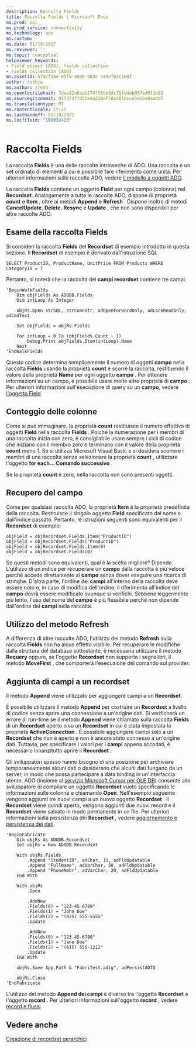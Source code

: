 ```yaml
---
description: Raccolta Fields
title: Raccolta Fields | Microsoft Docs
ms.prod: sql
ms.prod_service: connectivity
ms.technology: ado
ms.custom: ''
ms.date: 01/19/2017
ms.reviewer: ''
ms.topic: conceptual
helpviewer_keywords:
- Field object [ADO], fields collection
- Fields collection [ADO]
ms.assetid: 574cf36e-e5f5-403b-983c-749ef93c108f
author: rothja
ms.author: jroth
ms.openlocfilehash: 7dee12a0cdb274f58bb3dc79fddeb057e4913e81
ms.sourcegitcommit: 917df4ffd22e4a229af7dc481dcce3ebba0aa4d7
ms.translationtype: MT
ms.contentlocale: it-IT
ms.lasthandoff: 02/10/2021
ms.locfileid: "100032413"
---
```

# <a name="the-fields-collection"></a>Raccolta Fields
La raccolta **Fields** è una delle raccolte intrinseche di ADO. Una raccolta è un set ordinato di elementi a cui è possibile fare riferimento come unità. Per ulteriori informazioni sulle raccolte ADO, vedere [il modello a oggetti ADO](../../../ado/guide/data/ado-objects-and-collections.md).  
  
 La raccolta **Fields** contiene un oggetto **Field** per ogni campo (colonna) nel **Recordset**. Analogamente a tutte le raccolte ADO, dispone di proprietà **count** e **Item** , oltre ai metodi **Append** e **Refresh** . Dispone inoltre di metodi **CancelUpdate**, **Delete**, **Resync** e **Update** , che non sono disponibili per altre raccolte ADO.  
  
## <a name="examining-the-fields-collection"></a>Esame della raccolta Fields  
 Si consideri la raccolta **Fields** del **Recordset** di esempio introdotto in questa sezione. Il **Recordset** di esempio è derivato dall'istruzione SQL  
  
```  
SELECT ProductID, ProductName, UnitPrice FROM Products WHERE CategoryID = 7  
```  
  
 Pertanto, si noterà che la raccolta dei **campi recordset** contiene tre campi.  
  
```  
'BeginWalkFields  
    Dim objFields As ADODB.Fields  
    Dim intLoop As Integer  
  
    objRs.Open strSQL, strConnStr, adOpenForwardOnly, adLockReadOnly, adCmdText  
  
    Set objFields = objRs.Fields  
  
    For intLoop = 0 To (objFields.Count - 1)  
        Debug.Print objFields.Item(intLoop).Name  
    Next  
'EndWalkFields  
```  
  
 Questo codice determina semplicemente il numero di oggetti **campo** nella raccolta **Fields** usando la proprietà **count** e scorre la raccolta, restituendo il valore della proprietà **Name** per ogni oggetto **campo** . Per ottenere informazioni su un campo, è possibile usare molte altre proprietà di **campo** . Per ulteriori informazioni sull'esecuzione di query su un **campo**, vedere [l'oggetto Field](../../../ado/guide/data/the-field-object.md).  
  
## <a name="counting-columns"></a>Conteggio delle colonne  
 Come si può immaginare, la proprietà **count** restituisce il numero effettivo di oggetti **Field** nella raccolta **Fields** . Poiché la numerazione per i membri di una raccolta inizia con zero, è consigliabile usare sempre i cicli di codice che iniziano con il membro zero e terminano con il valore della proprietà **count** meno 1. Se si utilizza Microsoft Visual Basic e si desidera scorrere i membri di una raccolta senza selezionare la proprietà **count** , utilizzare l'oggetto **for each... Comando successivo** .  
  
 Se la proprietà **count** è zero, nella raccolta non sono presenti oggetti.  
  
## <a name="getting-to-the-field"></a>Recupero del campo  
 Come per qualsiasi raccolta ADO, la proprietà **Item** è la proprietà predefinita della raccolta. Restituisce il singolo oggetto **Field** specificato dal nome o dall'indice passato. Pertanto, le istruzioni seguenti sono equivalenti per il **Recordset** di esempio:  
  
```  
objField = objRecordset.Fields.Item("ProductID")  
objField = objRecordset.Fields("ProductID")  
objField = objRecordset.Fields.Item(0)  
objField = objRecordset.Fields(0)  
```  
  
 Se questi metodi sono equivalenti, qual è la scelta migliore? Dipende. L'utilizzo di un indice per recuperare un **campo** dalla raccolta è più veloce perché accede direttamente al **campo** senza dover eseguire una ricerca di stringhe. D'altra parte, l'ordine dei **campi** all'interno della raccolta deve essere noto e, in caso di modifica dell'ordine, il riferimento all'indice del **campo** dovrà essere modificato ovunque si verifichi. Sebbene leggermente più lento, l'uso del nome del **campo** è più flessibile perché non dipende dall'ordine dei **campi** nella raccolta.  
  
## <a name="using-the-refresh-method"></a>Utilizzo del metodo Refresh  
 A differenza di altre raccolte ADO, l'utilizzo del metodo **Refresh** sulla raccolta **Fields** non ha alcun effetto visibile. Per recuperare le modifiche dalla struttura del database sottostante, è necessario utilizzare il metodo **Requery** oppure, se l'oggetto **Recordset** non supporta i segnalibri, il metodo **MoveFirst** , che comporterà l'esecuzione del comando sul provider.  
  
## <a name="adding-fields-to-a-recordset"></a>Aggiunta di campi a un recordset  
 Il metodo **Append** viene utilizzato per aggiungere campi a un **Recordset**.  
  
 È possibile utilizzare il metodo **Append** per costruire un **Recordset** a livello di codice senza aprire una connessione a un'origine dati. Si verificherà un errore di run-time se il metodo **Append** viene chiamato sulla raccolta **Fields** di un **Recordset** aperto o su un **Recordset** in cui è stata impostata la proprietà **ActiveConnection** . È possibile aggiungere campi solo a un **Recordset** che non è aperto e non è ancora stato connesso a un'origine dati. Tuttavia, per specificare i valori per i **campi** appena accodati, è necessario innanzitutto aprire il **Recordset** .  
  
 Gli sviluppatori spesso hanno bisogno di una posizione per archiviare temporaneamente alcuni dati o desiderano che alcuni dati fungano da un server, in modo che possa partecipare a data binding in un'interfaccia utente. ADO (insieme al [servizio Microsoft Cursor per OLE DB](../../../ado/guide/appendixes/microsoft-cursor-service-for-ole-db-ado-service-component.md)) consente allo sviluppatore di compilare un oggetto **Recordset** vuoto specificando le informazioni sulle colonne e chiamando **Open**. Nell'esempio seguente vengono aggiunti tre nuovi campi a un nuovo oggetto **Recordset** . Il **Recordset** viene quindi aperto, vengono aggiunti due nuovi record e il **Recordset** viene salvato in modo permanente in un file. Per ulteriori informazioni sulla persistenza dei **Recordset** , vedere [aggiornamento e persistenza dei dati](../../../ado/guide/data/updating-and-persisting-data.md).  
  
```  
'BeginFabricate  
    Dim objRs As ADODB.Recordset  
    Set objRs = New ADODB.Recordset  
  
    With objRs.Fields  
        .Append "StudentID", adChar, 11, adFldUpdatable  
        .Append "FullName", adVarChar, 50, adFldUpdatable  
        .Append "PhoneNmbr", adVarChar, 20, adFldUpdatable  
    End With  
  
    With objRs  
        .Open  
  
        .AddNew  
        .Fields(0) = "123-45-6789"  
        .Fields(1) = "John Doe"  
        .Fields(2) = "(425) 555-5555"  
        .Update  
  
        .AddNew  
        .Fields(0) = "123-45-6780"  
        .Fields(1) = "Jane Doe"  
        .Fields(2) = "(615) 555-1212"  
        .Update  
    End With  
  
    objRs.Save App.Path & "FabriTest.adtg", adPersistADTG  
  
    objRs.Close  
'EndFabricate  
```  
  
 L'utilizzo del metodo **Append dei campi** è diverso tra l'oggetto **Recordset** e l'oggetto **record** . Per ulteriori informazioni sull'oggetto **record** , vedere [record e flussi](../../../ado/guide/data/records-and-streams.md).  
  
## <a name="see-also"></a>Vedere anche  
 [Creazione di recordset gerarchici](../../../ado/guide/data/fabricating-hierarchical-recordsets.md)
